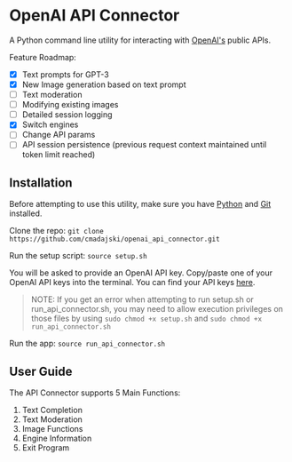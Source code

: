 # OpenAI API Connector
A Python command line utility for interacting with [OpenAI's]() public APIs.

Feature Roadmap:
- [x] Text prompts for GPT-3
- [x] New Image generation based on text prompt
- [ ] Text moderation
- [ ] Modifying existing images
- [ ] Detailed session logging
- [x] Switch engines
- [ ] Change API params
- [ ] API session persistence (previous request context maintained until token limit reached)

## Installation

Before attempting to use this utility, make sure you have [Python](https://www.python.org/downloads/) and [Git](https://git-scm.com/book/en/v2/Getting-Started-Installing-Git) installed.

Clone the repo: `git clone https://github.com/cmadajski/openai_api_connector.git`

Run the setup script: `source setup.sh`

You will be asked to provide an OpenAI API key. Copy/paste one of your OpenAI API keys into the terminal. You can find your API keys [here](https://beta.openai.com/account/api-keys).

> NOTE: If you get an error when attempting to run setup.sh or run_api_connector.sh, you may need to allow execution privileges on those files by using `sudo chmod +x setup.sh` and `sudo chmod +x run_api_connector.sh`

Run the app: `source run_api_connector.sh`

## User Guide

The API Connector supports 5 Main Functions:
1. Text Completion
2. Text Moderation
3. Image Functions
4. Engine Information
5. Exit Program
